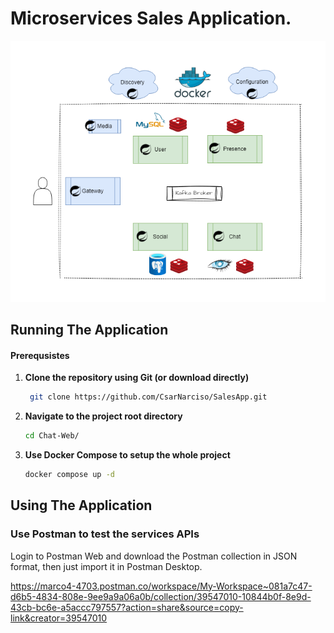 # Microservices Sales Application.

![Old Final Chat Web System Design](https://github.com/CsarNarciso/Assets/blob/main/ChatWeb/OLD%20Final%20System%20Design.png)

## Running The Application

#### Prerequsistes

1. **Clone the repository using Git (or download directly)**
   ```bash 
    git clone https://github.com/CsarNarciso/SalesApp.git 
    ```
2. **Navigate to the project root directory**
   ```bash
   cd Chat-Web/
   ```
3. **Use Docker Compose to setup the whole project**
   ```bash 
   docker compose up -d 
   ```

## Using The Application

### Use Postman to test the services APIs

Login to Postman Web and download the Postman collection in JSON format, then just import it in Postman Desktop.

https://marco4-4703.postman.co/workspace/My-Workspace~081a7c47-d6b5-4834-808e-9ee9a9a06a0b/collection/39547010-10844b0f-8e9d-43cb-bc6e-a5accc797557?action=share&source=copy-link&creator=39547010
